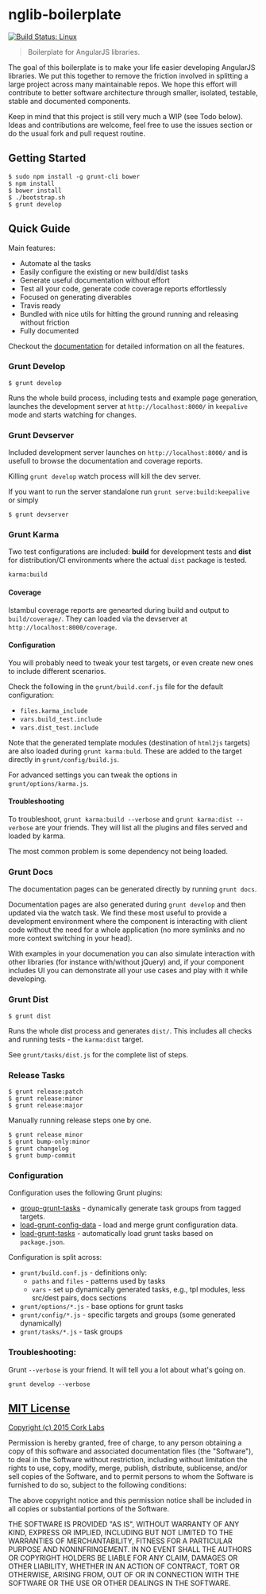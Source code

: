 # nglib-boilerplate
[![Build Status: Linux](http://img.shields.io/travis/cork-labs/nglib-boilerplate/master.svg?style=flat-square)](https://travis-ci.org/cork-labs/nglib-boilerplate)

> Boilerplate for AngularJS libraries.

The goal of this boilerplate is to make your life easier developing AngularJS libraries. We put this together to remove
the friction involved in splitting a large project across many maintainable repos. We hope this effort will contribute
to better software architecture through smaller, isolated, testable, stable and documented components.

Keep in mind that this project is still very much a WIP (see Todo below). Ideas and contributions are welcome, feel free
to use the issues section or do the usual fork and pull request routine.

## Getting Started

```
$ sudo npm install -g grunt-cli bower
$ npm install
$ bower install
$ ./bootstrap.sh
$ grunt develop
```

## Quick Guide

Main features:
- Automate al the tasks
- Easily configure the existing or new build/dist tasks
- Generate useful documentation without effort
- Test all your code, generate code coverage reports effortlessly
- Focused on generating diverables
- Travis ready
- Bundled with nice utils for hitting the ground running and releasing without friction
- Fully documented

Checkout the [documentation](http://jarvis.cork-labs.org/) for detailed information on all the features.

### Grunt Develop

```
$ grunt develop
```

Runs the whole build process, including tests and example page generation, launches the development server at
`http://localhost:8000/` in `keepalive` mode and starts watching for changes.

### Grunt Devserver

Included development server launches on `http://localhost:8000/` and is usefull to browse the documentation and coverage reports.

Killing `grunt develop` watch process will kill the dev server.

If you want to run the server standalone run `grunt serve:build:keepalive` or simply

```
$ grunt devserver
```

### Grunt Karma

Two test configurations are included: **build** for development tests and **dist** for distribution/CI environments
where the actual `dist` package is tested.

```
karma:build
```

#### Coverage

Istambul coverage reports are genearted during build and output to `build/coverage/`. They can loaded via the devserver
at `http://localhost:8000/coverage`.

#### Configuration

You will probably need to tweak your test targets, or even create new ones to include different scenarios.

Check the following in the `grunt/build.conf.js` file for the default configuration:

- `files.karma_include`
- `vars.build_test.include`
- `vars.dist_test.include`

Note that the generated template modules (destination of `html2js` targets) are also loaded during `grunt karma:buld`.
These are added to the target directly in `grunt/config/build.js`.

For advanced settings you can tweak the options in `grunt/options/karma.js`.

#### Troubleshooting

To troubleshoot, `grunt karma:build --verbose` and `grunt karma:dist --verbose`  are your friends.
They will list all the plugins and files served and loaded by karma.

The most common problem is some dependency not being loaded.

### Grunt Docs

The documentation pages can be generated directly by running `grunt docs`.

Documentation pages are also generated during `grunt develop` and then updated via the watch task. We find these most
useful to provide a development environment where the component is interacting with client code without the need for a
whole application (no more symlinks and no more context switching in your head).

With examples in your documenation you can also simulate interaction with other libraries (for instance with/without
jQuery) and, if your component includes UI you can demonstrate all your use cases and play with it while developing.


### Grunt Dist

```
$ grunt dist
```

Runs the whole dist process and generates `dist/`. This includes all checks and running tests - the `karma:dist` target.

See `grunt/tasks/dist.js` for the complete list of steps.


### Release Tasks

```
$ grunt release:patch
$ grunt release:minor
$ grunt release:major
```

Manually running release steps one by one.

```
$ grunt release minor
$ grunt bump-only:minor
$ grunt changelog
$ grunt bump-commit
```

### Configuration

Configuration uses the following Grunt plugins:
- [group-grunt-tasks](https://github.com/cork-labs/group-grunt-tasks) - dynamically generate task groups from tagged targets.
- [load-grunt-config-data](https://github.com/cork-labs/load-grunt-config-data) - load and merge grunt configuration data.
- [load-grunt-tasks](https://github.com/sindresorhus/load-grunt-tasks) - automatically load grunt tasks based on `package.json`.

Configuration is split across:
- `grunt/build.conf.js` - definitions only:
  - `paths` and  `files` - patterns used by tasks
  - `vars` - set up dynamically generated tasks, e.g., tpl modules, less src/dest pairs, docs sections
- `grunt/options/*.js` - base options for grunt tasks
- `grunt/config/*.js` - specific targets and groups (some generated dynamically)
- `grunt/tasks/*.js` - task groups


### Troubleshooting:

Grunt `--verbose` is your friend. It will tell you a lot about what's going on.

```
grunt develop --verbose
```

## [MIT License](LICENSE-MIT)

[Copyright (c) 2015 Cork Labs](http://cork-labs.mit-license.org/2015)

Permission is hereby granted, free of charge, to any person obtaining a copy of
this software and associated documentation files (the "Software"), to deal in
the Software without restriction, including without limitation the rights to
use, copy, modify, merge, publish, distribute, sublicense, and/or sell copies of
the Software, and to permit persons to whom the Software is furnished to do so,
subject to the following conditions:

The above copyright notice and this permission notice shall be included in all
copies or substantial portions of the Software.

THE SOFTWARE IS PROVIDED "AS IS", WITHOUT WARRANTY OF ANY KIND, EXPRESS OR
IMPLIED, INCLUDING BUT NOT LIMITED TO THE WARRANTIES OF MERCHANTABILITY, FITNESS
FOR A PARTICULAR PURPOSE AND NONINFRINGEMENT. IN NO EVENT SHALL THE AUTHORS OR
COPYRIGHT HOLDERS BE LIABLE FOR ANY CLAIM, DAMAGES OR OTHER LIABILITY, WHETHER
IN AN ACTION OF CONTRACT, TORT OR OTHERWISE, ARISING FROM, OUT OF OR IN
CONNECTION WITH THE SOFTWARE OR THE USE OR OTHER DEALINGS IN THE SOFTWARE.
